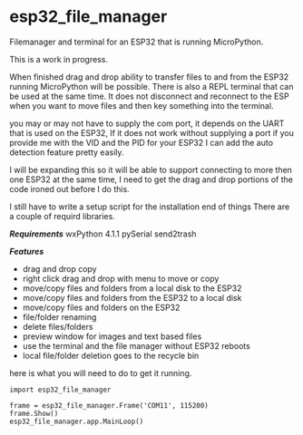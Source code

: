 # esp32_file_manager
Filemanager and terminal for an ESP32 that is running MicroPython.


This is a work in progress.

When finished drag and drop ability to transfer files to and from the ESP32
running MicroPython will be possible. There is also a REPL terminal  that can be
used at the same time. It does not disconnect and reconnect to the ESP when you 
want to move files and then key something into the terminal.


you may or may not have to supply the com port, it depends on the UART that is used
on the ESP32, If it does not work without supplying a port if you provide me with the 
VID and the PID for your ESP32 I can add the auto detection feature pretty easily.


I will be expanding this so it will be able to support connecting to more then one 
ESP32 at the same time, I need to get the drag and drop portions of the code ironed out
before I do this.

I still have to write a setup script for the installation end of things
There are a couple of requird libraries.

***Requirements***
wxPython 4.1.1
pySerial
send2trash


***Features***

* drag and drop copy
* right click drag and drop with menu to move or copy
* move/copy files and folders from a local disk to the ESP32
* move/copy files and folders from the ESP32 to a local disk
* move/copy files and folders on the ESP32
* file/folder renaming
* delete files/folders
* preview window for images and text based files
* use the terminal and the file manager without ESP32 reboots
* local file/folder deletion goes to the recycle bin


here is what you will need to do to get it running.


    import esp32_file_manager
    
    frame = esp32_file_manager.Frame('COM11', 115200)
    frame.Show()
    esp32_file_manager.app.MainLoop()    
